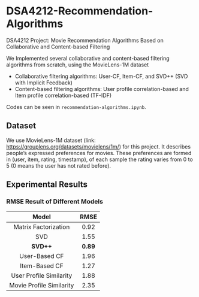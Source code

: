 # DSA4212-Recommendation-Algorithms
DSA4212 Project: Movie Recommendation Algorithms Based on Collaborative and Content-based Filtering

We Implemented several collaborative and content-based filtering algorithms from scratch, using the MovieLens-1M dataset
* Collaborative filtering algorithms: User-CF, Item-CF, and SVD++ (SVD with Implicit Feedback)
* Content-based filtering algorithms: User profile correlation-based and Item profile correlation-based (TF-IDF)

Codes can be seen in `recommendation-algorithms.ipynb`.

## Dataset

We use MovieLens-1M dataset (link: https://grouplens.org/datasets/movielens/1m/) for this project. It describes people’s expressed preferences for movies. These preferences are formed in (user, item, rating, timestamp), of each sample the rating varies from 0 to 5 (0 means the user has not rated before).

## Experimental Results
### RMSE Result of Different Models
Model | RMSE
:--: | :--:
Matrix Factorization  | 0.92
SVD | 1.55
**SVD++** | **0.89**
User-Based CF | 1.96
Item-Based CF | 1.27
User Profile Similarity | 1.88
Movie Profile Similarity | 2.35
